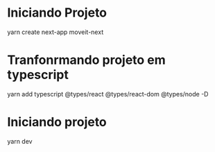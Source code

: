 # Iniciando Projeto
yarn create next-app moveit-next

# Tranfonrmando projeto em typescript
yarn add typescript @types/react @types/react-dom @types/node -D

# Iniciando projeto
yarn dev